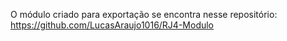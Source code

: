 O módulo criado para exportação se encontra nesse repositório: https://github.com/LucasAraujo1016/RJ4-Modulo
